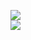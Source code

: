 [![](https://img.shields.io/badge/Made%20With-Github%20Spray-lightgrey.svg?style=for-the-badge&logo=github)](https://github.com/Annihil/github-spray#5118)  
[![](https://i.imgur.com/2DrTn0Z.gif)](https://github.com/Annihil/github-spray)